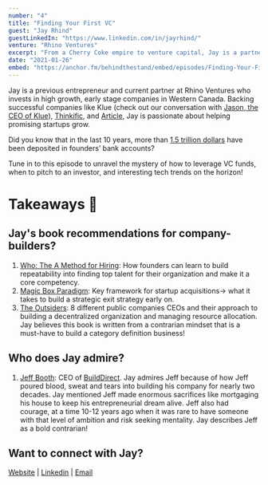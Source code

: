 ```yaml
---
number: "4"
title: "Finding Your First VC"
guest: "Jay Rhind"
guestLinkedIn: "https://www.linkedin.com/in/jayrhind/"
venture: "Rhino Ventures"
excerpt: "From a Cherry Coke empire to venture capital, Jay is a partner at Rhino Ventures who invests in high growth, early stage companies in Western Canada."
date: "2021-01-26"
embed: "https://anchor.fm/behindthestand/embed/episodes/Finding-Your-First-VC-epdfsd"
---
```


Jay is a previous entrepreneur and current partner at Rhino Ventures who invests in high growth, early stage companies in Western Canada. Backing successful companies like Klue (check out our conversation with [Jason, the CEO of Klue](https://behindthestand.com/episodes/episode-3-success-on-the-edge-of-discomfort)), [Thinkific](https://www.thinkific.com/), and [Article](https://www.article.com/), Jay is passionate about helping promising startups grow.

Did you know that in the last 10 years, more than [1.5 trillion dollars](https://news.crunchbase.com/news/the-q4-eoy-2019-global-vc-report-a-strong-end-to-a-good-but-not-fantastic-year/) have been deposited in founders’ bank accounts?

Tune in to this episode to unravel the mystery of how to leverage VC funds, when to pitch to an investor, and interesting tech trends on the horizon!

# Takeaways 🎉

## Jay's book recommendations for company-builders?

1. [Who: The A Method for Hiring](https://www.goodreads.com/book/show/4989687-who?from_search=true&from_srp=true&qid=GmfmtbRZOZ&rank=4): How founders can learn to build repeatability into finding top talent for their organization and make it a core competency.
2. [Magic Box Paradigm](https://www.goodreads.com/book/show/32589205-magic-box-paradigm?from_search=true&from_srp=true&qid=G9OwnBWZut&rank=1): Key framework for startup acquisitions-> what it takes to build a strategic exit strategy early on.
3. [The Outsiders](https://www.goodreads.com/book/show/13586932-the-outsiders?ac=1&from_search=true&qid=YG7wAVhQCM&rank=4): 8 different public companies CEOs and their approach to building a decentralized organization and managing resource allocation. Jay believes this book is written from a contrarian mindset that is a must-have to build a category definition business!

## Who does Jay admire?

1. [Jeff Booth](https://www.linkedin.com/in/jeffdbooth): CEO of [BuildDirect](https://www.builddirect.com/). Jay admires Jeff because of how Jeff poured blood, sweat and tears into building his company for nearly two decades. Jay mentioned Jeff made enormous sacrifices like mortgaging his house to keep his entrepreneurial dream alive. Jeff also had courage, at a time 10-12 years ago when it was rare to have someone with that level of ambition and risk seeking mentality. Jay describes Jeff as a bold contrarian!

## Want to connect with Jay?

[Website](https://www.rhinovc.com/) | [Linkedin](https://www.linkedin.com/in/jayrhind/) | [Email](mailto:jay@rhinovc.com)
